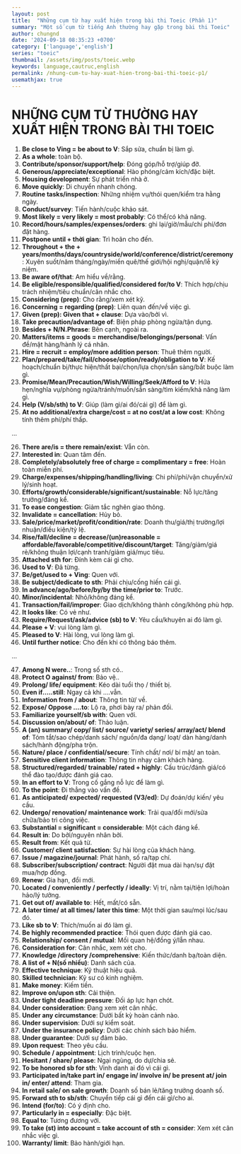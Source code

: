 ```yaml
---
layout: post
title:  "Những cụm từ hay xuất hiện trong bài thi Toeic (Phần 1)"
summary: "Một số cụm từ tiếng Anh thường hay gặp trong bài thi Toeic"
author: chungnd
date: '2024-09-18 08:35:23 +0700'
category: ['language','english']
series: "toeic"
thumbnail: /assets/img/posts/toeic.webp
keywords: language,cautruc,english
permalink: /nhung-cum-tu-hay-xuat-hien-trong-bai-thi-toeic-p1/
usemathjax: true
---
```

# NHỮNG CỤM TỪ THƯỜNG HAY XUẤT HIỆN TRONG BÀI THI TOEIC

1. **Be close to Ving = be about to V**: Sắp sửa, chuẩn bị làm gì.
2. **As a whole**: toàn bộ.
3. **Contribute/sponsor/support/help**: Đóng góp/hỗ trợ/giúp đỡ.
4. **Generous/appreciate/exceptional**: Hào phóng/cảm kích/đặc biệt.
5. **Housing development**: Sự phát triển nhà ở.
6. **Move quickly**: Di chuyển nhanh chóng.
7. **Routine tasks/inspection**: Những nhiệm vụ/thói quen/kiểm tra hằng ngày.
8. **Conduct/survey**: Tiến hành/cuộc khảo sát.
9. **Most likely = very likely = most probably**: Có thể/có khả năng.
10. **Record/hours/samples/expenses/orders**: ghi lại/giờ/mẫu/chi phí/đơn đặt hàng.
11. **Postpone until + thời gian**: Trì hoãn cho đến.
12. **Throughout + the + years/months/days/countryside/world/conference/district/ceremony**: Xuyên suốt/năm tháng/ngày/miền quê/thế giới/hội nghị/quận/lễ kỷ niệm.
13. **Be aware of/that**: Am hiểu về/rằng.
14. **Be eligible/responsible/qualified/considered for/to V**: Thích hợp/chịu trách nhiệm/tiêu chuẩn/cân nhắc cho.
15. **Considering (prep)**: Cho rằng/xem xét kỹ.
16. **Concerning = regarding (prep)**: Liên quan đến/về việc gì.
17. **Given (prep): Given that + clause**: Dựa vào/bởi vì.
18. **Take precaution/advantage of**: Biện pháp phòng ngừa/tận dụng.
19. **Besides + N/N.Phrase**: Bên cạnh, ngoài ra.
20. **Matters/items = goods = merchandise/belongings/personal**: Vấn đề/mặt hàng/hành lý cá nhân.
21. **Hire = recruit = employ/more addition person**: Thuê thêm người.
22. **Plan/prepared/take/fail/choose/option/ready/obligation to V**: Kế hoạch/chuẩn bị/thực hiện/thất bại/chọn/lựa chọn/sẵn sàng/bắt buộc làm gì.
23. **Promise/Mean/Precaution/Wish/Willing/Seek/Afford to V**: Hứa hẹn/nghĩa vụ/phòng ngừa/tránh/muốn/sẵn sàng/tìm kiếm/khả năng làm gì.
24. **Help (V/sb/sth) to V**: Giúp (làm gì/ai đó/cái gì) để làm gì.
25. **At no additional/extra charge/cost = at no cost/at a low cost**: Không tính thêm phí/phí thấp.

...

26. **There are/is = there remain/exist**: Vẫn còn.
27. **Interested in**: Quan tâm đến.
28. **Completely/absolutely free of charge = complimentary = free**: Hoàn toàn miễn phí.
29. **Charge/expenses/shipping/handling/living**: Chi phí/phí/vận chuyển/xử lý/sinh hoạt.
30. **Efforts/growth/considerable/significant/sustainable**: Nỗ lực/tăng trưởng/đáng kể.
31. **To ease congestion**: Giảm tắc nghẽn giao thông.
32. **Invalidate = cancellation**: Hủy bỏ.
33. **Sale/price/market/profit/condition/rate**: Doanh thu/giá/thị trường/lợi nhuận/điều kiện/tỷ lệ.
34. **Rise/fall/decline = decrease/(un)reasonable = affordable/favorable/competitive/discount/target**: Tăng/giảm/giá rẻ/không thuận lợi/cạnh tranh/giảm giá/mục tiêu.
35. **Attached sth for**: Đính kèm cái gì cho.
36. **Used to V**: Đã từng.
37. **Be/get/used to + Ving**: Quen với.
38. **Be subject/dedicate to sth**: Phải chịu/cống hiến cái gì.
39. **In advance/ago/before/by/by the time/prior to**: Trước.
40. **Minor/incidental**: Nhỏ/không đáng kể.
41. **Transaction/fail/improper**: Giao dịch/không thành công/không phù hợp.
42. **It looks like**: Có vẻ như.
43. **Require/Request/ask/advice (sb) to V**: Yêu cầu/khuyên ai đó làm gì.
44. **Please + V**: vui lòng làm gì.
45. **Pleased to V**: Hài lòng, vui lòng làm gì.
46. **Until further notice**: Cho đến khi có thông báo thêm.

...

47. **Among N were..**: Trong số sth có..
48. **Protect O against/ from**: Bảo vệ..
49. **Prolong/ life/ equipment**: Kéo dài tuổi thọ / thiết bị.
50. **Even if…..still**: Ngay cả khi ….vẫn.
51. **Information from / about**: Thông tin từ/ về.
52. **Expose/ Oppose ….to**: Lộ ra, phơi bày ra/ phản đối.
53. **Familiarize yourself/sb with**: Quen với.
54. **Discussion on/about/ of**: Thảo luận.
55. **A (an) summary/ copy/ list/ source/ variety/ series/ array/act/ blend of**: Tóm tắt/sao chép/danh sách/ nguồn/đa dạng/ loạt/ dàn hàng/danh sách/hành động/pha trộn.
56. **Nature/ place / confidential/secure**: Tính chất/ nơi/ bí mật/ an toàn.
57. **Sensitive client information**: Thông tin nhạy cảm khách hàng.
58. **Structured/regarded/ trainable/ rated + highly**: Cấu trúc/đánh giá/có thể đào tạo/được đánh giá cao.
59. **In an effort to V**: Trong cố gắng nỗ lực để làm gì.
60. **To the point**: Đi thẳng vào vấn đề.
61. **As anticipated/ expected/ requested (V3/ed)**: Dự đoán/dự kiến/ yêu cầu.
62. **Undergo/ renovation/ maintenance work**: Trải qua/đổi mới/sửa chữa/bảo trì công việc.
63. **Substantial = significant = considerable**: Một cách đáng kể.
64. **Result in**: Do bởi/nguyên nhân bởi.
65. **Result from**: Kết quả từ.
66. **Customer/ client satisfaction**: Sự hài lòng của khách hàng.
67. **Issue / magazine/journal**: Phát hành, số ra/tạp chí.
68. **Subscriber/subscription/ contract**: Người đặt mua dài hạn/sự đặt mua/hợp đồng.
69. **Renew**: Gia hạn, đổi mới.
70. **Located / conveniently / perfectly / ideally**: Vị trí, nằm tại/tiện lợi/hoàn hảo/lý tưởng.
71. **Get out of/ available to**: Hết, mất/có sẵn.
72. **A later time/ at all times/ later this time**: Một thời gian sau/mọi lúc/sau đó.
73. **Like sb to V**: Thích/muốn ai đó làm gì.
74. **Be highly recommended practice**: Thói quen được đánh giá cao.
75. **Relationship/ consent / mutual**: Mối quan hệ/đồng ý/lẫn nhau.
76. **Consideration for**: Cân nhắc, xem xét cho.
77. **Knowledge /directory /comprehensive**: Kiến thức/danh bạ/toàn diện.
78. **A list of + N(số nhiều)**: Danh sách của.
79. **Effective technique**: Kỹ thuật hiệu quả.
80. **Skilled technician**: Kỹ sư có kinh nghiệm.
81. **Make money**: Kiếm tiền.
82. **Improve on/upon sth**: Cải thiện.
83. **Under tight deadline pressure**: Đối áp lực hạn chót.
84. **Under consideration**: Đang xem xét cân nhắc.
85. **Under any circumstance**: Dưới bất kỳ hoàn cảnh nào.
86. **Under supervision**: Dưới sự kiểm soát.
87. **Under the insurance policy**: Dưới các chính sách bảo hiểm.
88. **Under guarantee**: Dưới sự đảm bảo.
89. **Upon request**: Theo yêu cầu.
90. **Schedule / appointment**: Lịch trình/cuộc hẹn.
91. **Hesitant / share/ please**: Ngại ngùng, do dự/chia sẻ.
92. **To be honored sb for sth**: Vinh danh ai đó vì cái gì.
93. **Participated in/take part in/ engage in/ involve in/ be present at/ join in/ enter/ attend**: Tham gia.
94. **In retail sale/ on sale growth**: Doanh số bán lẻ/tăng trưởng doanh số.
95. **Forward sth to sb/sth**: Chuyển tiếp cái gì đến cái gì/cho ai.
96. **Intend (for/to)**: Có ý định cho.
97. **Particularly in = especially**: Đặc biệt.
98. **Equal to**: Tương đương với.
99. **To take (st) into account = take account of sth = consider**: Xem xét cân nhắc việc gì.
100. **Warranty/ limit**: Bảo hành/giới hạn.